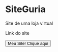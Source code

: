 # SiteGuria

Site de uma loja virtual 

Link do site 

<a href="https://frolicking-sfogliatella-24b203.netlify.app/"><button>Meu Site! Clique aqui</button></a>
